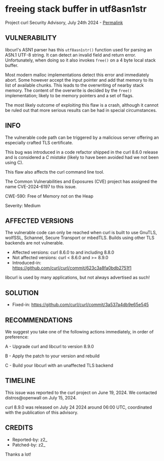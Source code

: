 freeing stack buffer in utf8asn1str
===================================

Project curl Security Advisory, July 24th 2024 -
[Permalink](https://curl.se/docs/CVE-2024-6197.html)

VULNERABILITY
-------------

libcurl's ASN1 parser has this `utf8asn1str()` function used for parsing an
ASN.1 UTF-8 string. It can detect an invalid field and return error.
Unfortunately, when doing so it also invokes `free()` on a 4 byte local stack
buffer.

Most modern malloc implementations detect this error and immediately abort.
Some however accept the input pointer and add that memory to its list of
available chunks. This leads to the overwriting of nearby stack memory. The
content of the overwrite is decided by the `free()` implementation; likely to
be memory pointers and a set of flags.

The most likely outcome of exploiting this flaw is a crash, although it cannot
be ruled out that more serious results can be had in special circumstances.

INFO
----

The vulnerable code path can be triggered by a malicious server offering an
especially crafted TLS certificate.

This bug was introduced in a code refactor shipped in the curl 8.6.0 release
and is considered a *C mistake* (likely to have been avoided had we not been
using C).

This flaw also affects the curl command line tool.

The Common Vulnerabilities and Exposures (CVE) project has assigned the name
CVE-2024-6197 to this issue.

CWE-590: Free of Memory not on the Heap

Severity: Medium

AFFECTED VERSIONS
-----------------

The vulnerable code can only be reached when curl is built to use GnuTLS,
wolfSSL, Schannel, Secure Transport or mbedTLS. Builds using other TLS
backends are not vulnerable.

- Affected versions: curl 8.6.0 to and including 8.8.0
- Not affected versions: curl < 8.6.0 and >= 8.9.0
- Introduced-in: https://github.com/curl/curl/commit/623c3a8fa0bdb2751f1

libcurl is used by many applications, but not always advertised as such!

SOLUTION
------------

- Fixed-in: https://github.com/curl/curl/commit/3a537a4db9e65e545

RECOMMENDATIONS
---------------

We suggest you take one of the following actions immediately, in order of
preference:

 A - Upgrade curl and libcurl to version 8.9.0

 B - Apply the patch to your version and rebuild

 C - Build your libcurl with an unaffected TLS backend

TIMELINE
---------

This issue was reported to the curl project on June 19, 2024. We contacted
distros@openwall on July 15, 2024.

curl 8.9.0 was released on July 24 2024 around 06:00 UTC, coordinated with
the publication of this advisory.

CREDITS
-------

- Reported-by: z2_
- Patched-by: z2_

Thanks a lot!
